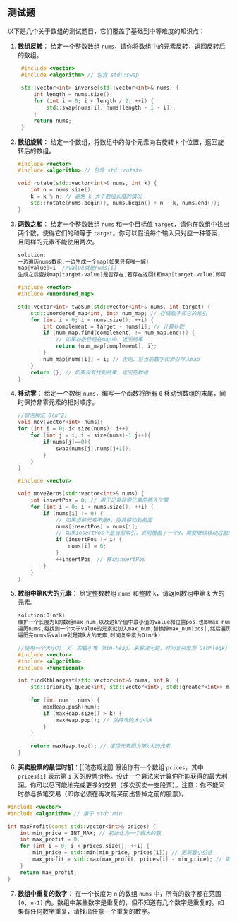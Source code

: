 ## 测试题

以下是几个关于数组的测试题目，它们覆盖了基础到中等难度的知识点：

1. **数组反转**：
   给定一个整数数组 `nums`，请你将数组中的元素反转，返回反转后的数组。
   ```c++
  	#include <vector>
	#include <algorithm> // 包含 std::swap
	
	std::vector<int> inverse(std::vector<int>& nums) {
	    int length = nums.size();
	    for (int i = 0; i < length / 2; ++i) {
	        std::swap(nums[i], nums[length - 1 - i]);
	    }
	    return nums;
	}
     ```

2. **数组旋转**：
   给定一个数组，将数组中的每个元素向右旋转 `k` 个位置，返回旋转后的数组。

	```c++
	#include <vector>
	#include <algorithm> // 包含 std::rotate
	
	void rotate(std::vector<int>& nums, int k) {
	    int n = nums.size();
	    k = k % n; // 避免 k 大于数组长度的情况
	    std::rotate(nums.begin(), nums.begin() + n - k, nums.end());
	}
	```

3. **两数之和**：
   给定一个整数数组 `nums` 和一个目标值 `target`，请你在数组中找出两个数，使得它们的和等于 `target`。你可以假设每个输入只对应一种答案，且同样的元素不能使用两次。
	```c++
	solution:
	一边遍历nums数组,一边生成一个map(如果只有唯一解)
	map[value]=i  //value就是nums[i]
	生成之后查找map[target-value]是否存在,若存在返回i和map[target-value]即可
	```
	```C++
	#include <vector>
	#include <unordered_map>
	
	std::vector<int> twoSum(std::vector<int>& nums, int target) {
	    std::unordered_map<int, int> num_map; // 存储数字和它的索引
	    for (int i = 0; i < nums.size(); ++i) {
	        int complement = target - nums[i]; // 计算补数
	        if (num_map.find(complement) != num_map.end()) {
	            // 如果补数已经在map中，返回结果
	            return {num_map[complement], i};
	        }
	        num_map[nums[i]] = i; // 否则，将当前数字和索引存入map
	    }
	    return {}; // 如果没有找到结果，返回空数组
	}
	```


4. **移动零**：
   给定一个数组 `nums`，编写一个函数将所有 `0` 移动到数组的末尾，同时保持非零元素的相对顺序。
	```c++
	//冒泡解法 O(n^2)
	void mov(vector<int> nums){
	for (int i = 0; i< size(nums); i++)
		for (int j = i; i < size(nums)-1;j++){
			if(nums[j]==0){
				swap(nums[j],nums[j+1]);
			}
		}
	}
	```
	```c++
	#include <vector>
	
	void moveZeros(std::vector<int>& nums) {
	    int insertPos = 0; // 用于记录非零元素的插入位置
	    for (int i = 0; i < nums.size(); ++i) {
	        if (nums[i] != 0) {
	            // 如果当前元素不是0，将其移动到前面
	            nums[insertPos] = nums[i];
	            // 如果insertPos不是当前索引，说明覆盖了一个0，需要继续移动后面的元素
	            if (insertPos != i) {
	                nums[i] = 0;
	            }
	            ++insertPos; // 移动insertPos
	        }
	    }
	}
	```


5. **数组中第K大的元素**：
   给定整数数组 `nums` 和整数 `k`，请返回数组中第 `k` 大的元素。
	```c++
	solution:O(n*k)
	维护一个长度为k的数组max_num,以及这k个值中最小值的value和位置pos.也即max_num[pos]=value就是第k大的元素
	遍历nums,每找到一个大于value的元素就加入max_num,替换掉max_num[pos],然后遍历一遍max_num找到新的最小值.
	遍历完nums后value就是第k大的元素,时间复杂度为O(n*k)
	```

	```c++
	//使用一个大小为 `k` 的最小堆（min-heap）来解决问题，时间复杂度为 O(n*logk)
	#include <vector>
	#include <algorithm>
	#include <functional>
	
	int findKthLargest(std::vector<int>& nums, int k) {
	    std::priority_queue<int, std::vector<int>, std::greater<int>> maxHeap;
	    
	    for (int num : nums) {
	        maxHeap.push(num);
	        if (maxHeap.size() > k) {
	            maxHeap.pop(); // 保持堆的大小为k
	        }
	    }
	    
	    return maxHeap.top(); // 堆顶元素即为第k大的元素
	}
	```

6. **买卖股票的最佳时机**：[[动态规划]]
   假设你有一个数组 `prices`，其中 `prices[i]` 表示第 `i` 天的股票价格。设计一个算法来计算你所能获得的最大利润。你可以尽可能地完成更多的交易（多次买卖一支股票）。注意：你不能同时参与多笔交易（即你必须在再次购买前出售掉之前的股票）。

```c++
#include <vector>
#include <algorithm> // 用于 std::min

int maxProfit(const std::vector<int>& prices) {
    int min_price = INT_MAX; // 初始化为一个很大的数
    int max_profit = 0;
    for (int i = 0; i < prices.size(); ++i) {
        min_price = std::min(min_price, prices[i]); // 更新最小价格
        max_profit = std::max(max_profit, prices[i] - min_price); // 更新最大利润
    }
    return max_profit;
}
```

7. **数组中重复的数字**：
   在一个长度为 `n` 的数组 `nums` 中，所有的数字都在范围 `[0, n-1]` 内。数组中某些数字是重复的，但不知道有几个数字是重复的。如果有任何数字重复，请找出任意一个重复的数字。

